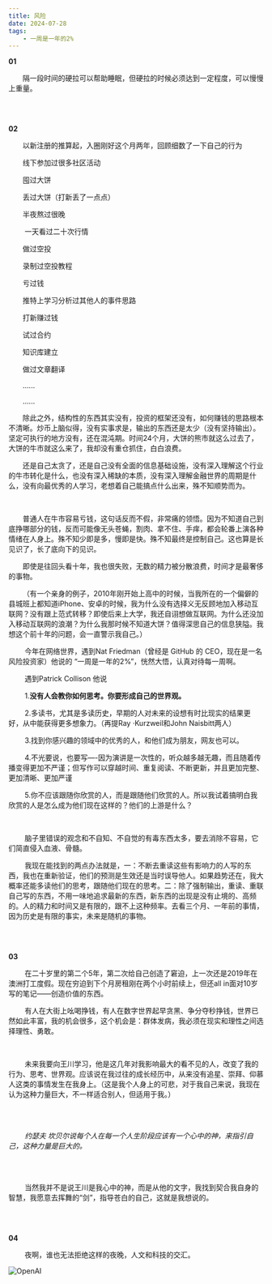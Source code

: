 ```yaml
---
title: 风险
date: 2024-07-28
tags:
    - 一周是一年的2%
---
```




**01**

&emsp;&emsp;隔一段时间的硬拉可以帮助睡眠，但硬拉的时候必须达到一定程度，可以慢慢上重量。

<br>

<br>

**02**

 &emsp;&emsp;以新注册的推算起，入圈刚好这个月两年，回顾细数了一下自己的行为

 &emsp;&emsp;线下参加过很多社区活动

 &emsp;&emsp;囤过大饼

 &emsp;&emsp;丢过大饼（打新丢了一点点）

 &emsp;&emsp;半夜熬过很晚

 &emsp;&emsp; 一天看过二十次行情

 &emsp;&emsp;做过空投

 &emsp;&emsp;录制过空投教程

 &emsp;&emsp;亏过钱

 &emsp;&emsp;推特上学习分析过其他人的事件思路

 &emsp;&emsp;打新赚过钱

 &emsp;&emsp;试过合约

 &emsp;&emsp;知识库建立

 &emsp;&emsp;做过文章翻译

 &emsp;&emsp;......

 &emsp;&emsp;......



 

 &emsp;&emsp;除此之外，结构性的东西其实没有，投资的框架还没有，如何赚钱的思路根本不清晰。炒币上脑似得，没有实事求是，输出的东西还是太少（没有坚持输出）。坚定可执行的地方没有，还在混沌期。时间24个月，大饼的熊市就这么过去了，大饼的牛市就这么来了，我却没有重仓抓住，白白浪费。



 &emsp;&emsp;还是自己太贪了，还是自己没有全面的信息基础设施，没有深入理解这个行业的牛市转化是什么，也没有深入稀缺的本质，没有深入理解金融世界的周期是什么，没有向最优秀的人学习，老想着自己能搞点什么出来，殊不知顺势而为。

​    

​     &emsp;&emsp;普通人在牛市容易亏钱，这句话反而不假，非常痛的领悟。因为不知道自己到底挣哪部分的钱，反而可能像无头苍蝇，割肉、拿不住、手痒，都会轮番上演各种情绪在人身上。殊不知少即是多，慢即是快。殊不知最终是控制自己。这也算是长见识了，长了底向下的见识。

​    &emsp;&emsp;即使是往回头看十年，我也很失败，无数的精力被分散浪费，时间才是最奢侈的事物。



​    &emsp;&emsp;（有一个亲身的例子，2010年刚开始上高中的时候，当我所在的一个偏僻的县城班上都知道iPhone、安卓的时候，我为什么没有选择义无反顾地加入移动互联网？没有跟上范式转移？即使后来上大学，我还自诩想做互联网。为什么还没加入移动互联网的浪潮？为什么我那时候不知道大饼？值得深思自己的信息狭隘。我想这个前十年的问题，会一直警示我自己。）





   &emsp;&emsp; 今年在网络世界，遇到Nat Friedman（曾经是 GitHub 的 CEO，现在是一名风险投资家）他说的 “一周是一年的2%”，恍然大悟，认真对待每一周啊。



​    &emsp;&emsp;遇到Patrick Collison 他说

&emsp;&emsp; 1.**没有人会教你如何思考。你要形成自己的世界观。**

&emsp;&emsp; 2.多读书，尤其是多读历史，早期的人对未来的设想有时比现实的结果更好，从中能获得更多想象力。（再提Ray ·Kurzweil和John Naisbitt两人）

&emsp;&emsp; 3.找到你感兴趣的领域中的优秀的人，和他们成为朋友，网友也可以。

&emsp;&emsp; 4.不光要说，也要写—-因为演讲是一次性的，听众越多越无趣，而且随着传播变得更加不严谨；但写作可以穿越时间、重复阅读、不断更新，并且更加完整、更加清晰、更加严谨

&emsp;&emsp; 5.你不应该跟随你欣赏的人，而是跟随他们欣赏的人。所以我试着搞明白我欣赏的人是怎么成为他们现在这样的？他们的上游是什么？

​    

&emsp;&emsp; 脑子里错误的观念和不自知、不自觉的有毒东西太多，要去消除不容易，它们简直侵入血液、骨髓。

&emsp;&emsp; 我现在能找到的两点办法就是，一：不断去重读这些有影响力的人写的东西，我也在重新验证，他们的预测是生效还是当时误导他人。如果趋势还在，我大概率还能多读他们的思考，跟随他们现在的思考。二：除了强制输出，重读、重联自己写的东西，不用一味地追求最新的东西，新东西的出现是没有止境的、高频的。人的精力和时间又是有限的，跟不上这种频率。去看三个月、一年前的事情，因为历史是有限的事实，未来是随机的事物。

<br>

<br>

**03**

&emsp;&emsp; 在二十岁里的第二个5年，第二次给自己创造了窘迫，上一次还是2019年在澳洲打工度假。现在穷迫到下个月房租刚在两个小时前续上，但还all in面对10岁写的笔记——创造价值的东西。

&emsp;&emsp; 有人在大街上吆喝挣钱，有人在数字世界起早贪黑、争分夺秒挣钱，世界已然如此丰富，我的机会很多，这个机会是：群体发病，我必须在现实和理性之间选择理性、勇敢。

<br>

&emsp;&emsp; 未来我要向王川学习，他是这几年对我影响最大的看不见的人，改变了我的行为、思考、世界观。应该说在我过往的成长经历中，从来没有追星、崇拜、仰慕人这类的事情发生在我身上。（这是我个人身上的可悲，对于我自己来说，我现在认为这种力量巨大，不一样适合别人，但适用于我。）

<br>

<br>

&emsp;&emsp; *约瑟夫 坎贝尔说每个人在每一个人生阶段应该有一个心中的神，来指引自己，这种力量是巨大的。*

<br>

<br>

&emsp;&emsp; 当然我并不是说王川是我心中的神，而是从他的文字，我找到契合我自身的智慧，我愿意去挥舞的“剑”，指导苍白的自己，这就是我想说的。

<br>

<br>

**04**

 &emsp;&emsp;  夜啊，谁也无法拒绝这样的夜晚，人文和科技的交汇。

![OpenAI](../images/OpenAI.jpg)